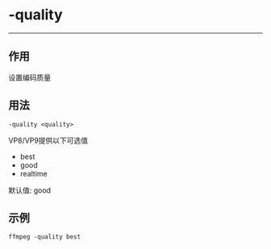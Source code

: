 # -quality

---

## 作用

设置编码质量

## 用法

```shell
-quality <quality>
```

VP8/VP9提供以下可选值
- best
- good
- realtime

默认值: good

## 示例

```shell
ffmpeg -quality best
```
